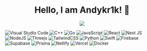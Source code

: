 <h1 align="center">
Hello, I am Andykr1k! 👋
</h1>

<p align="center">
<img src="https://github-readme-streak-stats.herokuapp.com/?user=andykr1k&theme=dark">
</p>


![Visual Studio Code](https://img.shields.io/badge/Visual%20Studio%20Code-0078d7.svg?style=for-the-badge&logo=visual-studio-code&logoColor=white&labelColor=grey&color=black)
![C++](https://img.shields.io/badge/c++-%2300599C.svg?style=for-the-badge&logo=c%2B%2B&logoColor=white&labelColor=grey&color=black)
![Go](https://img.shields.io/badge/go-%2300ADD8.svg?style=for-the-badge&logo=go&logoColor=white&labelColor=grey&color=black)
![JavaScript](https://img.shields.io/badge/javascript-%23323330.svg?style=for-the-badge&logo=javascript&logoColor=white&labelColor=grey&color=black)
![React](https://img.shields.io/badge/react-%2320232a.svg?style=for-the-badge&logo=react&logoColor=white&labelColor=grey&color=black)
![Next JS](https://img.shields.io/badge/Next-black?style=for-the-badge&logo=next.js&logoColor=white&labelColor=grey&color=black)
![NodeJS](https://img.shields.io/badge/node.js-6DA55F?style=for-the-badge&logo=node.js&logoColor=white&labelColor=grey&color=black)
![Threejs](https://img.shields.io/badge/threejs-black?style=for-the-badge&logo=three.js&logoColor=white&labelColor=grey&color=black)
![TailwindCSS](https://img.shields.io/badge/tailwindcss-%2338B2AC.svg?style=for-the-badge&logo=tailwind-css&logoColor=white&labelColor=grey&color=black)
![Python](https://img.shields.io/badge/python-3670A0?style=for-the-badge&logo=python&logoColor=white&labelColor=grey&color=black)
![Swift](https://img.shields.io/badge/swift-F54A2A?style=for-the-badge&logo=swift&logoColor=white&labelColor=grey&color=black)
![Firebase](https://img.shields.io/badge/Firebase-039BE5?style=for-the-badge&logo=Firebase&logoColor=white&labelColor=grey&color=black)
![Supabase](https://img.shields.io/badge/Supabase-3ECF8E?style=for-the-badge&logo=supabase&logoColor=white&labelColor=grey&color=black)
![Prisma](https://img.shields.io/badge/Prisma-3982CE?style=for-the-badge&logo=Prisma&logoColor=white&labelColor=grey&color=black)
![Netlify](https://img.shields.io/badge/netlify-%23000000.svg?style=for-the-badge&logo=netlify&logoColor=white&labelColor=grey&color=black)
![Vercel](https://img.shields.io/badge/vercel-%23000000.svg?style=for-the-badge&logo=vercel&logoColor=white&labelColor=grey&color=black)
![Docker](https://img.shields.io/badge/docker-%230db7ed.svg?style=for-the-badge&logo=docker&logoColor=white&labelColor=grey&color=black)


